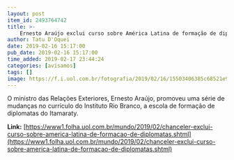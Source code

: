 ```yaml
---
layout: post
item_id: 2493764742
title: >-
    Ernesto Araújo exclui curso sobre América Latina de formação de diplomatas
author: Tatu D'Oquei
date: 2019-02-16 15:17:00
pub_date: 2019-02-16 15:17:00
time_added: 2019-02-17 23:44:24
categories: [avisamos]
tags: []
image: https://f.i.uol.com.br/fotografia/2019/02/16/15503406385c68521e9a5c3_1550340638_3x2_rt.jpg
---
```


O ministro das Relações Exteriores, Ernesto Araújo, promoveu uma série de mudanças no currículo do Instituto Rio Branco, a escola de formação de diplomatas do Itamaraty.

**Link:** [https://www1.folha.uol.com.br/mundo/2019/02/chanceler-exclui-curso-sobre-america-latina-de-formacao-de-diplomatas.shtml](https://www1.folha.uol.com.br/mundo/2019/02/chanceler-exclui-curso-sobre-america-latina-de-formacao-de-diplomatas.shtml)

